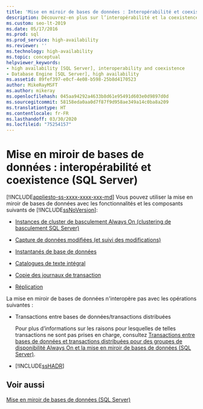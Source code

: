 ```yaml
---
title: 'Mise en miroir de bases de données : Interopérabilité et coexistence'
description: Découvrez-en plus sur l’interopérabilité et la coexistence de la mise en miroir de bases de données SQL Server et d’autres fonctionnalités de SQL Server, telles que les catalogues de texte intégral, les instantanés de base de données, la copie des journaux de transaction, la réplication et les instances de cluster de basculement.
ms.custom: seo-lt-2019
ms.date: 05/17/2016
ms.prod: sql
ms.prod_service: high-availability
ms.reviewer: ''
ms.technology: high-availability
ms.topic: conceptual
helpviewer_keywords:
- high availability [SQL Server], interoperability and coexistence
- Database Engine [SQL Server], high availability
ms.assetid: 89fef397-e0cf-4e08-b598-25b8d4170523
author: MikeRayMSFT
ms.author: mikeray
ms.openlocfilehash: 045aa94292a4633b8d61e95491d603e0d9897d0d
ms.sourcegitcommit: 58158eda0aa0d7f87f9d958ae349a14c0ba8a209
ms.translationtype: HT
ms.contentlocale: fr-FR
ms.lasthandoff: 03/30/2020
ms.locfileid: "75254157"
---
```

# <a name="database-mirroring-interoperability-and-coexistence-sql-server"></a>Mise en miroir de bases de données : interopérabilité et coexistence (SQL Server)
[!INCLUDE[appliesto-ss-xxxx-xxxx-xxx-md](../../includes/appliesto-ss-xxxx-xxxx-xxx-md.md)]
  Vous pouvez utiliser la mise en miroir de bases de données avec les fonctionnalités et les composants suivants de [!INCLUDE[ssNoVersion](../../includes/ssnoversion-md.md)]:  
  
-   [Instances de cluster de basculement Always On (clustering de basculement SQL Server)](../../database-engine/database-mirroring/database-mirroring-and-sql-server-failover-cluster-instances.md)  
  
-   [Capture de données modifiées (et suivi des modifications)](../../relational-databases/track-changes/change-data-capture-and-other-sql-server-features.md)  
  
-   [Instantanés de base de données](../../database-engine/database-mirroring/database-mirroring-and-database-snapshots-sql-server.md)  
  
-   [Catalogues de texte intégral](../../database-engine/database-mirroring/database-mirroring-and-full-text-catalogs-sql-server.md)  
  
-   [Copie des journaux de transaction](../../database-engine/database-mirroring/database-mirroring-and-log-shipping-sql-server.md)  
  
-   [Réplication](../../database-engine/database-mirroring/database-mirroring-and-replication-sql-server.md)  
  
 La mise en miroir de bases de données n'interopère pas avec les opérations suivantes :  
  
-   Transactions entre bases de données/transactions distribuées  
  
     Pour plus d’informations sur les raisons pour lesquelles de telles transactions ne sont pas prises en charge, consultez [Transactions entre bases de données et transactions distribuées pour des groupes de disponibilité Always On et la mise en miroir de bases de données &#40;SQL Server&#41;](../../database-engine/availability-groups/windows/transactions-always-on-availability-and-database-mirroring.md).  
  
-   [!INCLUDE[ssHADR](../../includes/sshadr-md.md)]  
  
## <a name="see-also"></a>Voir aussi  
 [Mise en miroir de bases de données &#40;SQL Server&#41;](../../database-engine/database-mirroring/database-mirroring-sql-server.md)  
  
  

